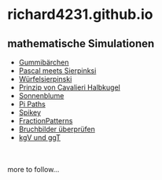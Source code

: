 # richard4231.github.io

## mathematische Simulationen
- [Gummibärchen](https://richard4231.github.io/jellybears)
- [Pascal meets Sierpinksi](https://richard4231.github.io/pasclatriangleoptimized)
- [Würfelsierpinski](https://richard4231.github.io/xplodingsierpinski)
- [Prinzip von Cavalieri Halbkugel](https://richard4231.github.io/22-09-v02cavalieri)
- [Sonnenblume](https://richard4231.github.io/22-09-v1tournesol)
- [Pi Paths](https://richard4231.github.io/22-09-PiPaths-v02)
- [Spikey](https://richard4231.github.io/22-09-Spikey-v02)
- [FractionPatterns](https://richard4231.github.io/22-10-FractionFractalsv01)
- [Bruchbilder überprüfen](https://richard4231.github.io/22-12-clickable-surfaces-v02)
- [kgV und ggT](https://richard4231.github.io/23-02-gcf-and-lcm-v01)
<br/> 
<br/> 
more to follow...


